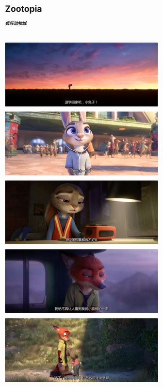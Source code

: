 # Zootopia

##### 疯狂动物城

<br>

![](Zootopia_5.jpg)

![](Zootopia_4.jpg)

![](Zootopia_2.jpg)

![](Zootopia_3.jpg)

![](Zootopia_1.jpg)